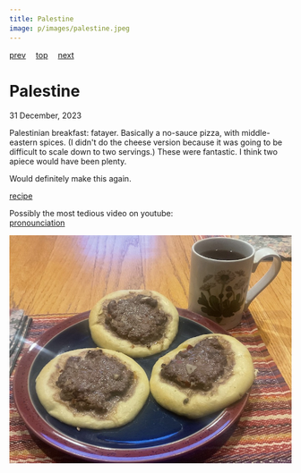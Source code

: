 ```yaml
---
title: Palestine
image: p/images/palestine.jpeg
---
```

[prev](palau.md)&emsp;
[top](../index.md)&emsp;
[next](panama.md)
# Palestine
31 December, 2023

Palestinian breakfast: fatayer. Basically a no-sauce pizza, with
middle-eastern spices. (I didn't do the cheese version because it was
going to be difficult to scale down to two servings.) These were
fantastic. I think two apiece would have been plenty.

Would definitely make this again.

[recipe](https://www.kingarthurbaking.com/blog/2021/04/09/fatayer-pie-middle-east-ramadan)<br>

Possibly the most tedious video on youtube:<br>
[pronounciation](https://www.youtube.com/watch?v=1hgSJWr6QHk)

![breakfast](images/palestine.jpeg)
